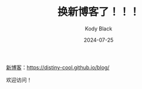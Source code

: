 ﻿---
layout:     Blog
title:      换新博客了！！！
subtitle:   
date:       2024-07-25
author:     Kody Black
header-img: img/post-bg-normal.jpg
catalog: true
tags: 
    - blog
---

[新博客](https://distiny-cool.github.io/blog/)：https://distiny-cool.github.io/blog/

欢迎访问！
